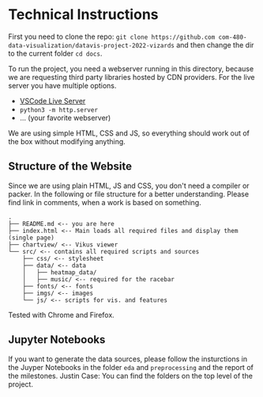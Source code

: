 # Technical Instructions

First you need to clone the repo: 
`git clone https://github.com com-480-data-visualization/datavis-project-2022-vizards` and then change the dir to the current folder `cd docs`.

To run the project, you need a webserver running in this directory, because we are requesting third party libraries hosted by CDN providers. For the live server you have multiple options.

- [VSCode Live Server](https://marketplace.visualstudio.com/items?itemName=ritwickdey.LiveServer)
- `python3 -m http.server`
- … (your favorite webserver)

We are using simple HTML, CSS and JS, so everything should work out of the box without modifying anything.

## Structure of the Website

Since we are using plain HTML, JS and CSS, you don't need a compiler or packer. In the following or file structure for a better understanding. Please find link in comments, when a work is based on something.


```
.
├── README.md <-- you are here
├── index.html <-- Main loads all required files and display them (single page)
├── chartview/ <-- Vikus viewer
└── src/ <-- contains all required scripts and sources
    ├── css/ <-- stylesheet
    ├── data/ <-- data
    │   ├── heatmap_data/ 
    │   ├── music/ <-- required for the racebar
    ├── fonts/ <-- fonts
    ├── imgs/ <-- images
    └── js/ <-- scripts for vis. and features
```

Tested with Chrome and Firefox.

## Jupyter Notebooks

If you want to generate the data sources, please follow the insturctions in the Juyper Notebooks in the folder `eda` and `preprocessing` and the report of the milestones. Justin Case: You can find the folders on the top level of the project. 